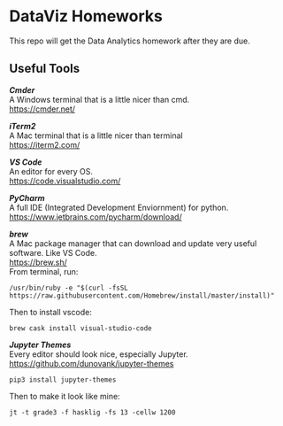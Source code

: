 # DataViz Homeworks
This repo will get the Data Analytics homework after they are due. 


## Useful Tools

<b>*Cmder*</b><br>A Windows terminal that is a little nicer than cmd. <br>https://cmder.net/<br>

<b>*iTerm2*</b><br>A Mac terminal that is a little nicer than terminal<br>https://iterm2.com/<br>

<b>*VS Code*</b><br>An editor for every OS. <br>https://code.visualstudio.com/<br>

<b>*PyCharm*</b><br>A full IDE (Integrated Development Enviornment) for python. <br>https://www.jetbrains.com/pycharm/download/<br>

<b>*brew*</b><br>A Mac package manager that can download and update very useful software. Like VS Code.<br>https://brew.sh/<br>
From terminal, run:
<pre><code>/usr/bin/ruby -e "$(curl -fsSL https://raw.githubusercontent.com/Homebrew/install/master/install)"</code></pre>
Then to install vscode:
<pre><code>brew cask install visual-studio-code</code></pre>

<b>*Jupyter Themes*</b><br>Every editor should look nice, especially Jupyter.<br>https://github.com/dunovank/jupyter-themes<br>
<pre><code>pip3 install jupyter-themes</code></pre>
Then to make it look like mine:
<pre><code>jt -t grade3 -f hasklig -fs 13 -cellw 1200</code></pre>









